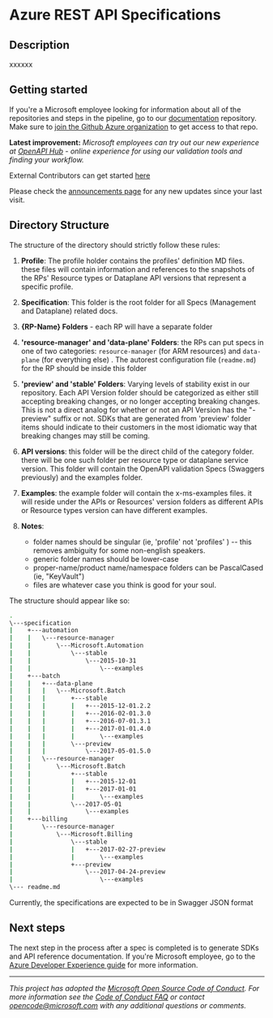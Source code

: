 # Azure REST API Specifications

## Description

xxxxxx

## Getting started
If you're a Microsoft employee looking for information about all of the repositories and steps in the pipeline, go to our [documentation](https://github.com/Azure/adx-documentation-pr/wiki) repository. Make sure to [join the Github Azure organization](http://aka.ms/azuregithub) to get access to that repo. 

<b>Latest improvement:</b><i> Microsoft employees can try out our new experience at [OpenAPI Hub](https://aka.ms/openapihub) - online experience for using our validation tools and finding your workflow.</i>

External Contributors can get started [here](https://github.com/Azure/azure-rest-api-specs/blob/master/documentation/Getting%20started%20with%20OpenAPI%20specifications.md)

Please check the [announcements page](https://github.com/Azure/azure-rest-api-specs/wiki/Announcements) for any new updates since your last visit.

## Directory Structure

The structure of the directory should strictly follow these rules:

1. **Profile**: The profile holder contains the profiles' definition MD files. these files will contain information and references to the snapshots of the RPs' Resource types or Dataplane API versions that represent a specific profile.

1. **Specification**: This folder is the root folder for all Specs (Management and Dataplane) related docs.

1. **{RP-Name} Folders** - each RP will have a separate folder

1. **'resource-manager' and 'data-plane' Folders**: the RPs can put specs in one of two categories: `resource-manager` (for ARM resources) and `data-plane` (for everything else) . The autorest configuration file (`readme.md`) for the RP should be inside this folder

1. **'preview' and 'stable' Folders**: Varying levels of stability exist in our repository. Each API Version folder should be categorized as either still accepting breaking changes, or no longer accepting breaking changes. This is not a direct analog for whether or not an API Version has the "-preview" suffix or not. SDKs that are generated from 'preview' folder items should indicate to their customers in the most idiomatic way that breaking changes may still be coming.

1. **API versions**: this folder will be the direct child of the category folder. there will be one such folder per resource type or dataplane service version. This folder will contain the OpenAPI validation Specs (Swaggers previously) and the examples folder.

1. **Examples**: the example folder will contain the x-ms-examples files. it will reside under the APIs or Resources' version folders as different APIs or Resource types version can have different examples.

1. **Notes**:
    - folder names should be singular (ie, 'profile' not 'profiles' ) -- this removes ambiguity for some non-english speakers.
    - generic folder names should be lower-case
    - proper-name/product name/namespace folders can be PascalCased (ie, "KeyVault")
    - files are whatever case you think is good for your soul.


The structure should appear like so:
```bash
.
\---specification
|    +---automation
|    |   \---resource-manager
|    |       \---Microsoft.Automation
|    |           \---stable
|    |               \---2015-10-31
|    |                   \---examples
|    +---batch
|    |   +---data-plane
|    |   |   \---Microsoft.Batch
|    |   |       +---stable
|    |   |       |   +---2015-12-01.2.2
|    |   |       |   +---2016-02-01.3.0
|    |   |       |   +---2016-07-01.3.1
|    |   |       |   +---2017-01-01.4.0
|    |   |       |       \---examples
|    |   |       \---preview
|    |   |           \---2017-05-01.5.0
|    |   \---resource-manager
|    |       \---Microsoft.Batch
|    |           +---stable
|    |           |   +---2015-12-01
|    |           |   +---2017-01-01
|    |           |       \---examples
|    |           \---2017-05-01
|    |               \---examples
|    +---billing
|        \---resource-manager
|            \---Microsoft.Billing
|                \---stable
|                |   +---2017-02-27-preview
|                |       \---examples
|                +---preview
|                    \---2017-04-24-preview
|                        \---examples
\--- readme.md
```

Currently, the specifications are expected to be in Swagger JSON format

## Next steps
The next step in the process after a spec is completed is to generate SDKs and API reference documentation. If you're Microsoft employee, go to the [Azure Developer Experience guide](https://github.com/Azure/adx-documentation-pr) for more information.

---
_This project has adopted the [Microsoft Open Source Code of Conduct](https://opensource.microsoft.com/codeofconduct/). For more information see the [Code of Conduct FAQ](https://opensource.microsoft.com/codeofconduct/faq/) or contact [opencode@microsoft.com](mailto:opencode@microsoft.com) with any additional questions or comments._
